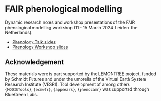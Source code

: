 # FAIR phenological modelling

Dynamic research notes and workshop presentations of the FAIR phenological modelling workshop (11 - 15 March 2024, Leiden, the Netherlands).

- [Phenology Talk slides](https://khufkens.github.io/FAIR_phenology_modelling/phenology_talk.html)
- [Phenology Workshop slides](https://khufkens.github.io/FAIR_phenology_modelling/phenology_workshop.html)

## Acknowledgement

These materials were is part supported by the LEMONTREE project, funded by Schmidt Futures and under the umbrella of the Virtual Earth System Research Institute (VESRI). Tool development of among others `{MODISTools}`, `{ecmwfr}`, `{appeears}`, `{phenocamr}` was supported through BlueGreen Labs.
